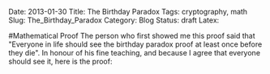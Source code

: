 Date: 2013-01-30
Title: The Birthday Paradox
Tags: cryptography, math
Slug: The_Birthday_Paradox
Category: Blog
Status: draft
Latex:

#Mathematical Proof
The person who first showed me this proof said that "Everyone in life should see the birthday paradox proof at least once before they die". In honour of his fine teaching, and because I agree that everyone should see it, here is the proof:


